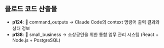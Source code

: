 ## 클로드 코드 산출물
- **p124**: 📁 command_outputs  → Claude Code의 context 명령어 출력 결과와 상태 정보
- **p138**: 📁 small_business   → 소상공인을 위한 통합 업무 관리 시스템 (React + Node.js + PostgreSQL)
